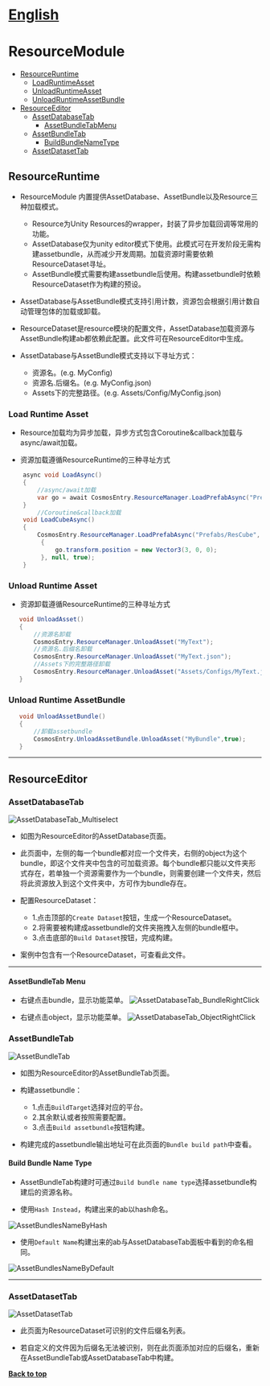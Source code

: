 # [English](RESOURCE_EDITOR_EN.md) 


<a name="ResourceModule"></a>

# ResourceModule
- [ResourceRuntime](#ResourceRuntime)
  - [LoadRuntimeAsset](#Load-Runtime-Asset)
  - [UnloadRuntimeAsset](#Unload-Runtime-Asset)
  - [UnloadRuntimeAssetBundle](#Unload-Runtime-AssetBundle)
- [ResourceEditor](#ResourceEditor)
  - [AssetDatabaseTab](#AssetDatabaseTab)
    - [AssetBundleTabMenu](#AssetBundleTab-Menu)
  - [AssetBundleTab](#AssetBundleTab)
    - [BuildBundleNameType](#Build-Bundle-Name-Type)
  - [AssetDatasetTab](#AssetDatasetTab)

<a name="ResourceRuntime"></a>

## ResourceRuntime

* ResourceModule 内置提供AssetDatabase、AssetBundle以及Resource三种加载模式。
    * Resource为Unity Resources的wrapper，封装了异步加载回调等常用的功能。
    * AssetDatabase仅为unity editor模式下使用。此模式可在开发阶段无需构建assetbundle，从而减少开发周期。加载资源时需要依赖ResourceDataset寻址。
    * AssetBundle模式需要构建assetbundle后使用。构建assetbundle时依赖ResourceDataset作为构建的预设。
  
* AssetDatabase与AssetBundle模式支持引用计数，资源包会根据引用计数自动管理包体的加载或卸载。
  
* ResourceDataset是resource模块的配置文件，AssetDatabase加载资源与AssetBundle构建ab都依赖此配置。此文件可在ResourceEditor中生成。

* AssetDatabase与AssetBundle模式支持以下寻址方式：
  * 资源名。(e.g. MyConfig)
  * 资源名.后缀名。(e.g. MyConfig.json)
  * Assets下的完整路径。(e.g. Assets/Config/MyConfig.json)

<a name="Load-Runtime-Asset"></a>

  ### Load Runtime Asset

  * Resource加载均为异步加载，异步方式包含Coroutine&callback加载与async/await加载。

  * 资源加载遵循ResourceRuntime的三种寻址方式

```csharp
    async void LoadAsync()
    {
        //async/await加载
        var go = await CosmosEntry.ResourceManager.LoadPrefabAsync("Prefabs/ResCube", true);
    }
        //Coroutine&callback加载
    void LoadCubeAsync()
    {
        CosmosEntry.ResourceManager.LoadPrefabAsync("Prefabs/ResCube", (go) =>
         {
             go.transform.position = new Vector3(3, 0, 0);
         }, null, true);
    }

```
<a name="Unload-Runtime-Asset"></a>

  ### Unload Runtime Asset

  * 资源卸载遵循ResourceRuntime的三种寻址方式

 ```csharp
    void UnloadAsset()
    {
        //资源名卸载
        CosmosEntry.ResourceManager.UnloadAsset("MyText");
        //资源名.后缀名卸载
        CosmosEntry.ResourceManager.UnloadAsset("MyText.json");
        //Assets下的完整路径卸载
        CosmosEntry.ResourceManager.UnloadAsset("Assets/Configs/MyText.json");
    }
```

<a name="Unload-Runtime-AssetBundle"></a>

  ### Unload Runtime AssetBundle

 ```csharp
    void UnloadAssetBundle()
    {
        //卸载assetbundle
        CosmosEntry.UnloadAssetBundle.UnloadAsset("MyBundle",true);
    }
```

-----

<a name="ResourceEditor"></a>

## ResourceEditor

<a name="AssetDatabaseTab"></a>

### AssetDatabaseTab
![AssetDatabaseTab_Multiselect](Images/ResourceEditor/AssetDatabaseTab_Multiselect.png)

* 如图为ResourceEditor的AssetDatabase页面。
  
* 此页面中，左侧的每一个bundle都对应一个文件夹，右侧的object为这个bundle，即这个文件夹中包含的可加载资源。每个bundle都只能以文件夹形式存在，若单独一个资源需要作为一个bundle，则需要创建一个文件夹，然后将此资源放入到这个文件夹中，方可作为bundle存在。
  
* 配置ResourceDataset：
    * 1.点击顶部的`Create Dataset`按钮，生成一个ResourceDataset。
    * 2.将需要被构建成assetbundle的文件夹拖拽入左侧的bundle框中。
    * 3.点击底部的`Build Dataset`按钮，完成构建。

* 案例中包含有一个ResourceDataset，可查看此文件。

-----

<a name="AssetBundleTab-Menu"></a>

#### AssetBundleTab Menu

* 右键点击bundle，显示功能菜单。
![AssetDatabaseTab_BundleRightClick](Images/ResourceEditor/AssetDatabaseTab_BundleRightClick.png)


* 右键点击object，显示功能菜单。
![AssetDatabaseTab_ObjectRightClick](Images/ResourceEditor/AssetDatabaseTab_ObjectRightClick.png)

<a name="AssetBundleTab"></a>

### AssetBundleTab
![AssetBundleTab](Images/ResourceEditor/AssetBundleTab.png)
* 如图为ResourceEditor的AssetBundleTab页面。
  
* 构建assetbundle：
    * 1.点击`BuildTarget`选择对应的平台。
    * 2.其余默认或者按照需要配置。
    * 3.点击`Build assetbundle`按钮构建。
  
* 构建完成的assetbundle输出地址可在此页面的`Bundle build path`中查看。

<a name="Build-Bundle-Name-Type"></a>

#### Build Bundle Name Type

* AssetBundleTab构建时可通过`Build bundle name type`选择assetbundle构建后的资源名称。
  
* 使用`Hash Instead`，构建出来的ab以hash命名。
  
![AssetBundlesNameByHash](Images/ResourceEditor/AssetBundlesNameByHash.png)

* 使用`Default Name`构建出来的ab与AssetDatabaseTab面板中看到的命名相同。

![AssetBundlesNameByDefault](Images/ResourceEditor/AssetBundlesNameByDefault.png)

-----

<a name="AssetDatasetTab"></a>

### AssetDatasetTab
![AssetDatasetTab](Images/ResourceEditor/AssetDatasetTab.png)

* 此页面为ResourceDataset可识别的文件后缀名列表。
  
* 若自定义的文件因为后缀名无法被识别，则在此页面添加对应的后缀名，重新在AssetBundleTab或AssetDatabaseTab中构建。

**[Back to top](#ResourceModule)**